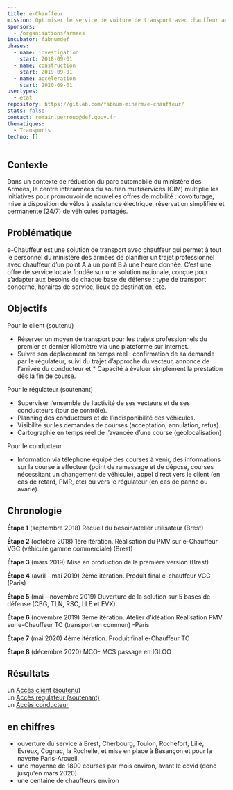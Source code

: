 ```yaml
---
title: e-Chauffeur
mission: Optimiser le service de voiture de transport avec chauffeur au sein des bases de défense
sponsors:
  - /organisations/armees
incubator: fabnumdef
phases:
  - name: investigation
    start: 2018-09-01
  - name: construction
    start: 2019-09-01
  - name: acceleration
    start: 2020-09-01
usertypes:
  - etat
repository: https://gitlab.com/fabnum-minarm/e-chauffeur/
stats: false
contact: romain.perroud@def.gouv.fr
thematiques:
  - Transports
techno: []
---
```

## Contexte 
Dans un contexte de réduction du parc automobile du ministère des Armées, le centre interarmées du soutien multiservices (CIM) multiplie les initiatives pour promouvoir de nouvelles offres de mobilité : covoiturage, mise à disposition de vélos à assistance électrique, réservation simplifiée et permanente (24/7) de véhicules partagés.

## Problématique
e-Chauffeur est une solution de transport avec chauffeur qui permet à tout le personnel du ministère des armées de planifier un trajet professionnel avec chauffeur d’un point A à un point B à une heure donnée. C’est une offre de service locale fondée sur une solution nationale, conçue pour s’adapter aux besoins de chaque base de défense : type de transport concerné, horaires de service, lieux de destination, etc.

## Objectifs   
Pour le client (soutenu)
* Réserver un moyen de transport pour les trajets professionnels du premier et dernier kilomètre via une plateforme sur internet.
* Suivre son déplacement en temps réel : confirmation de sa demande par le régulateur, suivi du trajet d’approche du vecteur, annonce de l’arrivée du conducteur et * Capacité à évaluer simplement la prestation dès la fin de course.

Pour le régulateur (soutenant)
* Superviser l’ensemble de l’activité de ses vecteurs et de ses conducteurs (tour de contrôle).
* Planning des conducteurs et de l’indisponibilité des véhicules.
* Visibilité sur les demandes de courses (acceptation, annulation, refus).
* Cartographie en temps réel de l’avancée d’une course (géolocalisation)

Pour le conducteur
* Information via téléphone équipé des courses à venir, des informations sur la course à effectuer (point de ramassage et de dépose, courses nécessitant un changement de véhicule), appel direct vers le client (en cas de retard, PMR, etc) ou vers le régulateur (en cas de panne ou avarie).


## Chronologie
__Étape 1__ (septembre 2018) Recueil du besoin/atelier utilisateur (Brest)

__Étape 2__ (octobre 2018) 1ère itération. Réalisation du PMV sur e-Chauffeur VGC (véhicule gamme commerciale) (Brest)

__Étape 3__ (mars 2019) Mise en production de la première version (Brest)

__Étape 4__ (avril - mai 2019) 2ème itération. Produit final e-chauffeur VGC (Paris)

__Étape 5__ (mai - novembre 2019) Ouverture de la solution sur 5 bases de défense (CBG, TLN, RSC, LLE et EVX).

__Étape 6__ (novembre 2019) 3ème itération. Atelier d’idéation
Réalisation PMV sur e-Chauffeur TC (transport en commun) -Paris  

__Étape 7__ (mai 2020) 4ème itération. Produit final e-Chauffeur TC

__Étape 8__ (décembre 2020) MCO- MCS passage en IGLOO

## Résultats
un [Accès client (soutenu)](https://echauffeur.fabnum.fr)    
un [Accès régulateur (soutenant)](https://dashboard.echauffeur.fabnum.fr)    
un [Accès conducteur](https://driver.echauffeur.fabnum.fr)

## en chiffres
- ouverture du service à Brest, Cherbourg, Toulon, Rochefort, Lille, Evreux, Cognac, la Rochelle, et mise en place à Besançon et pour la navette Paris-Arcueil.
- une moyenne de 1800 courses par mois environ, avant le covid (donc jusqu'en mars 2020)
- une centaine de chauffeurs environ